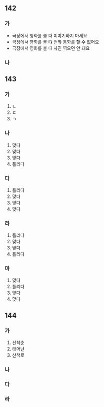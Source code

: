 ## 142
### 가
* 극장에서 영화를 볼 때 이야기하지 마세요
* 극장에서 영화를 볼 떄 전화 통화를 할 수 없어요
* 극장에서 영화를 볼 때 사진 찍으면 안 돼요
### 나
## 143
### 가
1. ㄴ
2. ㄷ
3. ㄱ
### 나
1. 맞다
2. 맞다
3. 맞다
4. 틀리다
### 다
1. 틀리다
2. 맞다
3. 맞다
4. 맞다
### 라
1. 틀리다
2. 맞다
3. 맞다
4. 틀리다
### 마
1. 맞다
2. 틀리다
3. 맞다
4. 맞다
## 144
### 가
1. 선착순
2. 태어난
3. 산책로
### 나

### 다

### 라